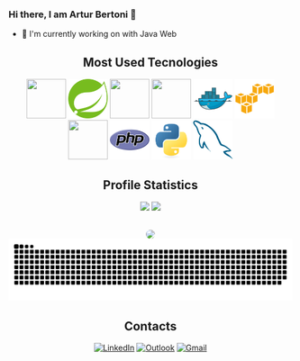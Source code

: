 ### Hi there, I am Artur Bertoni 👋


- 🔭 I'm currently working on with Java Web

<h2 align="center"> 
  Most Used Tecnologies 
</h2>

<div align="center" style="display: inline_block">
  <img src="https://cdn.jsdelivr.net/gh/devicons/devicon/icons/java/java-original.svg" width="70" height="70"/>
  <img src="https://github.com/devicons/devicon/blob/v2.15.1/icons/spring/spring-original.svg" width="70" height="70"/>
  <img src="https://cdn.jsdelivr.net/gh/devicons/devicon/icons/git/git-original.svg" width="70" height="70"/>
  <img src="https://cdn.jsdelivr.net/gh/devicons/devicon/icons/postgresql/postgresql-original.svg" width="70" height="70"/>
  <img src="https://github.com/devicons/devicon/blob/v2.15.1/icons/docker/docker-original.svg" width="70" height="70"/>
  <img src="https://github.com/devicons/devicon/blob/v2.15.1/icons/amazonwebservices/amazonwebservices-original.svg" width="70" height="70"/>
  <img src="https://cdn.jsdelivr.net/gh/devicons/devicon/icons/jenkins/jenkins-original.svg" width="70" height="70"/>
  <img src="https://github.com/devicons/devicon/blob/v2.15.1/icons/php/php-original.svg" width="70" height="70"/>
  <img src="https://github.com/devicons/devicon/blob/v2.15.1/icons/python/python-original.svg" width="70" height="70"/>
  <img src="https://github.com/devicons/devicon/blob/v2.15.1/icons/mysql/mysql-original.svg" width="70" height="70"/>
</div>

<h2 align="center"> 
  Profile Statistics 
</h2>

<div align="center">
<!--   <a href="https://github.com/Artur-Bertoni"> -->
  <img height="180em" src="https://github-readme-stats.vercel.app/api?username=Artur-Bertoni&show_icons=true&theme=dark&include_all_commits=true&count_private=true"/>
  <img height="180em" src="https://github-readme-stats.vercel.app/api/top-langs/?username=Artur-Bertoni&layout=compact&langs_count=7&theme=dark"/>
</div>

##

<div align="center">
  <img align="center" height="150" style="border-radius:50px;" src="https://repository-images.githubusercontent.com/462900780/0a10af70-6cbf-46df-9071-0ff586a3b1d6">
</div>


<picture>
  <source media="(prefers-color-scheme: dark)" srcset="https://raw.githubusercontent.com/Artur-Bertoni/Artur-Bertoni/output/github-contribution-grid-snake-dark.svg">
  <source media="(prefers-color-scheme: light)" srcset="https://raw.githubusercontent.com/Artur-Bertoni/Artur-Bertoni/output/github-contribution-grid-snake.svg">
  <img alt="github contribution grid snake animation" src="https://raw.githubusercontent.com/Artur-Bertoni/Artur-Bertoni/output/github-contribution-grid-snake.svg">
</picture>

<h2 align="center"> 
  Contacts 
</h2>

<div align="center">
  
  [![LinkedIn](https://img.shields.io/badge/LinkedIn-0077B5?style=for-the-badge&logo=linkedin&logoColor=white)](https://www.linkedin.com/in/artur-bertoni-dos-santos/)
  [![Outlook](https://img.shields.io/badge/Microsoft_Outlook-0078D4?style=for-the-badge&logo=microsoft-outlook&logoColor=white)](mailto:artur_b_santos@hotmail.com)
  [![Gmail](https://img.shields.io/badge/Gmail-D14836?style=for-the-badge&logo=gmail&logoColor=white)](mailto:arturbsantos120204@gmail.com)
</div>
